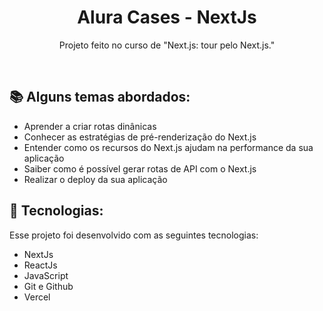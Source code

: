 <h1 align="center"> Alura Cases - NextJs </h1>

<p align="center">
Projeto feito no curso de "Next.js: tour pelo Next.js."
</p>

<br>

## 📚 Alguns temas abordados:

- Aprender a criar rotas dinânicas
- Conhecer as estratégias de pré-renderização do Next.js
- Entender como os recursos do Next.js ajudam na performance da sua aplicação
- Saiber como é possível gerar rotas de API com o Next.js
- Realizar o deploy da sua aplicação

## 🚀 Tecnologias:

Esse projeto foi desenvolvido com as seguintes tecnologias:

- NextJs
- ReactJs
- JavaScript
- Git e Github
- Vercel 
